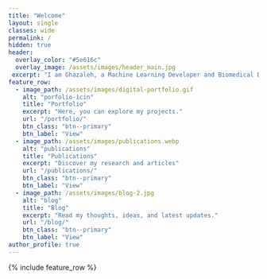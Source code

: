 ```yaml
---
title: "Welcome"
layout: single
classes: wide
permalink: /
hidden: true
header:
  overlay_color: "#5e616c"
  overlay_image: /assets/images/header_main.jpg
 excerpt: "I am Ghazaleh, a Machine Learning Developer and Biomedical Data scientist. Here, you'll find my portfolio, blog posts, and resources on AI, machine learning, and data science."
feature_row:
  - image_path: /assets/images/digital-portfolio.gif
    alt: "porfolio-icin"
    title: "Portfolio"
    excerpt: "Here, you can explore my projects."
    url: "/portfolio/"
    btn_class: "btn--primary"
    btn_label: "View"
  - image_path: /assets/images/publications.webp
    alt: "publications"
    title: "Publications"
    excerpt: "Discover my research and articles"
    url: "/publications/"
    btn_class: "btn--primary"
    btn_label: "View"
  - image_path: /assets/images/blog-2.jpg
    alt: "blog"
    title: "Blog"
    excerpt: "Read my thoughts, ideas, and latest updates."
    url: "/blog/"
    btn_class: "btn--primary"
    btn_label: "View"
author_profile: true   
---
```




{% include feature_row %}
